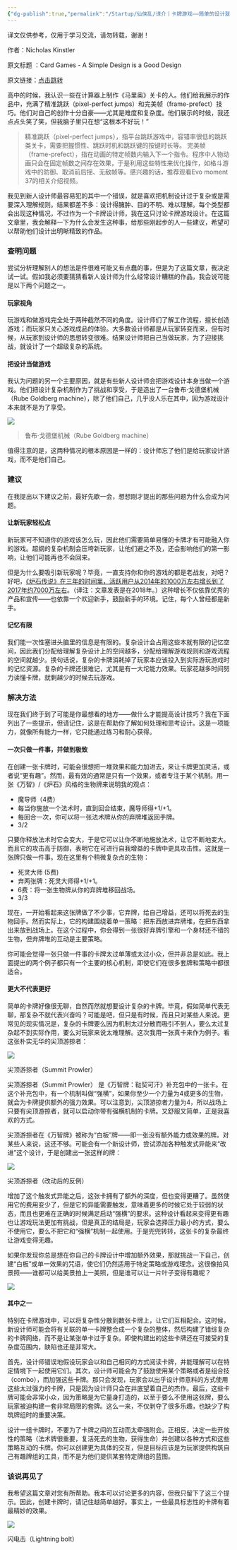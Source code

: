 ```yaml
---
{"dg-publish":true,"permalink":"/Startup/仙侠乱/译介丨卡牌游戏——简单的设计就是好设计/","tags":["Game"],"noteIcon":"","created":"2025-03-06T21:28:25.984+08:00"}
---
```


译文仅供参考，仅用于学习交流，请勿转载，谢谢！

作者：Nicholas Kinstler

原文标题 ：Card Games - A Simple Design is a Good Design

原文链接：[点击跳转](https://www.gcores.com/link?target=https%3A%2F%2Fwww.gamedeveloper.com%2Fdesign%2Fcard-games---a-simple-design-is-a-good-design)

高中的时候，我认识一些在计算器上制作《马里奥》关卡的人。他们给我展示的作品中，充满了精准跳跃（pixel-perfect jumps）和完美帧（frame-prefect）技巧。他们对自己的创作十分自豪——尤其是难度和复杂度。他们展示的时候，我还点点头笑了笑，但我脑子里只在想“这根本不好玩！”

> 精准跳跃（pixel-perfect jumps），指平台跳跃游戏中，容错率很低的跳跃类关卡，需要把握惯性、跳跃时机和跳跃键的按键时长等。 完美帧（frame-prefect），指在动画的特定帧数内输入下一个指令。程序中人物动画只会在固定帧数之间存在效果，于是利用这些特性来优化操作，如格斗游戏中的防御、取消前后摇、无敌帧等。感兴趣的话，推荐观看Evo moment 37的相关介绍视频。

我见到新人设计师最容易犯的其中一个错误，就是喜欢把机制设计过于复杂或是需要深入理解规则。结果都差不多：设计得臃肿、目的不明、难以理解。每个类型都会出现这种情况，不过作为一个卡牌设计师，我在这只讨论卡牌游戏设计。在这篇文章里，我会解释一下为什么会发生这种事，给那些刚起步的人一些建议，希望可以帮助他们设计出明晰精致的作品。

###  查明问题

尝试分析理解别人的想法是件很难可能又有点蠢的事，但是为了这篇文章，我决定试一试。假如我必须要猜猜看新人设计师为什么经常设计糟糕的作品，我会说可能是以下两个问题之一。

#### 玩家视角

玩游戏和做游戏完全处于两种截然不同的角度。设计师们了解工作流程，擅长创造游戏；而玩家只关心游戏成品的体验。大多数设计师都是从玩家转变而来，但有时候，从玩家到设计师的思想转变很难。结果设计师把自己当做玩家，为了迎接挑战，就设计了一个超级复杂的系统。

#### 把设计当做游戏

我认为问题的另一个主要原因，就是有些新人设计师会把游戏设计本身当做一个游戏。他们把设计复杂机制作为了挑战和享受，于是造出了一台鲁布·戈德堡机械（Rube Goldberg machine），除了他们自己，几乎没人乐在其中，因为游戏设计本来就不是为了享受。


![](https://image.gcores.com/241e6da3-2c9a-4a39-a617-e09d6ec262ec.png?x-oss-process=image/resize,limit_1,m_lfit,w_1400/quality,q_90/format,webp/watermark,image_d2F0ZXJtYXJrLnBuZw,g_se,x_10,y_10)




> 鲁布·戈德堡机械（Rube Goldberg machine）

值得注意的是，这两种情况的根本原因是一样的：设计师忘了他们是给玩家设计游戏，而不是他们自己。

###  建议
在我提出以下建议之前，最好先歇一会，想想刚才提出的那些问题为什么会成为问题。
#### 让新玩家轻松点

新玩家可不知道你的游戏该怎么玩，因此他们需要简单易懂的卡牌才有可能融入你的游戏。超纲的复杂机制会压垮新玩家，让他们避之不及，还会影响他们的第一影响，让他们可能再也不会回来。

但是为什么要吸引新玩家呢？毕竟，一直支持你和你的游戏的都是老战友，对吧？好吧，[《炉石传说》在三年的时间里，活跃用户从2014年的1000万左右增长到了2017年约7000万左右](https://www.gcores.com/link?target=https%3A%2F%2Fwww.statista.com%2Fstatistics%2F323239%2Fnumber-gamers-hearthstone-heroes-warcraft-worldwide%2F)。（译注：文章发表是在2018年。）这种增长不仅依靠优秀的产品和宣传——也依靠一个欢迎新手，鼓励新手的环境。记住，每个人曾经都是新手。

#### 记忆有限

我们能一次性塞进头脑里的信息是有限的。复杂设计会占用这些本就有限的记忆空间，因此我们分配给理解复杂设计上的空间越多，分配给理解游戏规则和游戏流程的空间就越少。换句话说，复杂的卡牌消耗掉了玩家本应该投入到实际游玩游戏时的记忆资源。复杂的卡牌还很难记，尤其是有一大坨能力效果。玩家花越多时间努力读懂卡牌，就剩越少的时候去玩游戏。

###  解决方法

现在我们终于到了可能是你最想看的地方——做什么才能提高设计技巧？我在下面列出了一些提示，但请记住，这是在帮助你了解如何处理和思考设计。这是一项能力，就像所有能力一样，它只能通过练习和耐心获得。

#### 一次只做一件事，并做到极致

在创建一张卡牌时，可能会很想把一堆效果和能力加进去，来让卡牌更加灵活，或者说“更有趣”。然而，最有效的通常是只有一个效果，或者专注于某个机制。用一张《万智》/《炉石》风格的生物牌来说明我的观点：

- 魔导师（4费）
- 每当你施放一个法术时，直到回合结束，魔导师得+1/+1。
- 每回合一次，你可以将一张法术牌从你的弃牌堆返回手牌。
- 3/2
    

只要你释放法术时它会变大，于是它可以让你不断地施放法术，让它不断地变大。而且它的攻击高于防御，表明它在可进行自我增益的卡牌中更具攻击性。这就是一张牌只做一件事。现在这里有个稍微复杂点的生物：

- 死灵大师 (5费)
- 弃两张牌：死灵大师得+1/+1。
- 6费：将一张生物牌从你的弃牌堆移回战场。
- 3/3
    

现在，一开始看起来这张牌做了不少事，它弃牌，给自己增益，还可以将死去的生物回手。然而实际上，它的构建围绕着单一策略：把东西放进弃牌堆，在把东西拿出来放到战场上。在这个过程中，你会得到一张很好弃牌引擎和一个身材还不错的生物，但弃牌堆的互动是主要策略。

你可能会觉得一张只做一件事的卡牌太过单薄或太过小众，但并非总是如此。我上面提出的两个例子都只有一个主要的核心机制，即使它们在很多套牌和策略中都很适合。

#### 更大不代表更好

简单的卡牌好像很无聊，自然而然就想要设计复杂的卡牌。毕竟，假如简单代表无聊，那复杂不就代表兴奋吗？可能是吧，但只是有时候，而且只对某些人来说。更常见的现实情况是，复杂的卡牌要么因为机制太过分散而吸引不到人，要么太过复杂起不到实际作用，要么对玩家来说太难理解。这次我用一张真卡来作为例子。看这张朴实无华的尖顶游掠者：


![](https://image.gcores.com/59f5cae2-f2b3-4ade-9869-e6f40af04d00.png?x-oss-process=image/resize,limit_1,m_lfit,w_1400/quality,q_90/format,webp/watermark,image_d2F0ZXJtYXJrLnBuZw,g_se,x_10,y_10)




尖顶游掠者（Summit Prowler）

尖顶游掠者（Summit Prowler） 是《万智牌：鞑契可汗》补充包中的一张卡。在这个补充包中，有一个机制叫做“强横”，如果你至少一个力量为4或更多的生物，就会为卡牌提供额外的强力效果。可以注意到，尖顶游掠者力量为4，所以战场上只要有尖顶游掠者，就可以启动你带有强横机制的卡牌。又舒服又简单，正是我喜欢的方式。

尖顶游掠者在《万智牌》被称为“白板”牌——即一张没有额外能力或效果的牌。对某些人来说，这还不够。可能会有一个新设计师，尝试添加各种触发式异能来“改进”这个设计，于是创建出一张这样的牌：


![](https://image.gcores.com/5915cf8a-9f4d-4fc0-b181-0aaf27f68e32.png?x-oss-process=image/resize,limit_1,m_lfit,w_1400/quality,q_90/format,webp/watermark,image_d2F0ZXJtYXJrLnBuZw,g_se,x_10,y_10)




尖顶游掠者（改动后的反例）

增加了这个触发式异能之后，这张卡拥有了额外的深度，但也变得更糟了。虽然使用它的费用变少了，但是它的异能需要触发，意味着更多的时候它处于较弱的状态，而且也更难在正确的时候满足启动“强横”的要求。这种设计看起来变得更有趣也让游戏玩法更加有挑战，但是真正的结局是，玩家会选择压力最小的方式，要么不使用它，要么不把它和“强横”机制一起使用。于是兜兜转转，这张卡的复杂最终让游戏变得无趣。

如果你发现你总是想在你自己的卡牌设计中增加额外效果，那就挑战一下自己，创建“白板”或单一效果的咒语，使它们仍然适用于特定策略或游戏理念。这很像拍风景照——谁都可以给美景拍上一美照，但是谁可以让一片叶子变得有趣呢？


![](https://image.gcores.com/dc4b231c-ada0-4554-a4ba-7a92602fee32.jpg?x-oss-process=image/resize,limit_1,m_lfit,w_1400/quality,q_90/format,webp/watermark,image_d2F0ZXJtYXJrLnBuZw,g_se,x_10,y_10)




#### 其中之一

特别在卡牌游戏中，可以将复杂性分散到数张卡牌上，让它们互相配合。这时候，新设计师可能会将有关联的单一卡牌整合成一个复杂的整体，然后构建了错综复杂的卡牌网络，而不是让某张单卡过于复杂。即使构建出的这些卡牌还在可接受的复杂度范围内，缺陷也还是非常大。

首先，设计师错误地假设玩家会以和自己相同的方式阅读卡牌，并能理解可以在特定情境下一起使用它们。其次，设计师可能会为了鼓励使用某个策略或者是组合技（combo），而加强这些卡牌。那只会发现，玩家会以出乎设计师意料的方式使用这些太过强力的卡牌，只是因为设计师只会在井底望着自己的杰作。最后，这些卡牌可能会非常小众，因为策略是为它量身打造的，以至于要么不使用这张牌，要么玩家被迫构建一套非常局限的套牌。这么一来，不仅剥夺了很多乐趣，也缺少了构筑牌组时的重要决策。

设计一组卡牌时，不要为了卡牌之间的互动而太牵强附会。正相反，决定一些开放性的策略（法术牌很重要，复活死去的生物，获得生命）并创建以各种方式和这些策略互动的卡牌。你可以创建更为具体的交互，但是目标应该是为玩家提供构筑自己有趣牌组的工具，而不是为他们提供某套特定牌组的蓝图。

### 该说再见了

我希望这篇文章对您有所帮助。我本可以讨论更多的内容，但我只留下了这三个提示。因此，创建卡牌时，请记住越简单越好。事实上，一些最具标志性的卡牌有着最精妙的效果。


![](https://image.gcores.com/3e8aa666-9131-4747-9f13-80ad9fce9e5f.jpg?x-oss-process=image/resize,limit_1,m_lfit,w_1400/quality,q_90/format,webp/watermark,image_d2F0ZXJtYXJrLnBuZw,g_se,x_10,y_10)



闪电击（Lightning bolt）